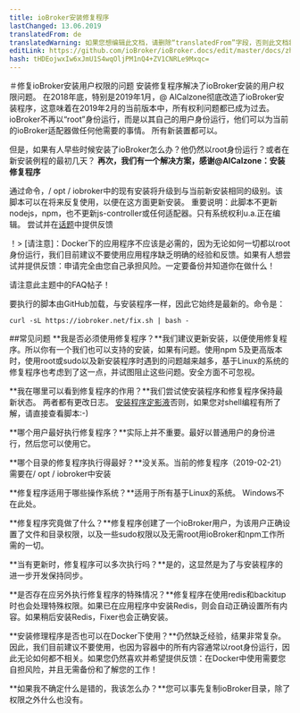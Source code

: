 ```yaml
---
title: ioBroker安装修复程序
lastChanged: 13.06.2019
translatedFrom: de
translatedWarning: 如果您想编辑此文档，请删除“translatedFrom”字段，否则此文档将再次自动翻译
editLink: https://github.com/ioBroker/ioBroker.docs/edit/master/docs/zh-cn/trouble/install_fixer.md
hash: tHDEojwxIw6xJmU1S4wqOljPM1nQ4+ZV1CNRLe9Mxqc=
---
```

＃修复ioBroker安装用户权限的问题
安装修复程序解决了ioBroker安装的用户权限问题。
在2018年底，特别是2019年1月，@ AlCalzone彻底改造了ioBroker安装程序，这意味着在2019年2月的当前版本中，所有权利问题都已成为过去。 ioBroker不再以“root”身份运行，而是以其自己的用户身份运行，他们可以为当前的ioBroker适配器做任何他需要的事情。
所有新装置都可以。

但是，如果有人早些时候安装了ioBroker怎么办？他仍然以root身份运行？或者在新安装例程的最初几天？ **再次，我们有一个解决方案，感谢@AlCalzone：安装修复程序**

通过命令，/ opt / iobroker中的现有安装将升级到与当前新安装相同的级别。该脚本可以在将来反复使用，以便在这方面更新安装。
重要说明：此脚本不更新nodejs，npm，也不更新js-controller或任何适配器。只有系统权利u.a.正在编辑。
尝试并在[话题](https://forum.iobroker.net/topic/20212/diskussion-zum-neuen-installation-fixer)中提供反馈

！> [请注意]：Docker下的应用程序不应该是必需的，因为无论如何一切都以root身份运行，我们目前建议不要使用应用程序缺乏明确的经验和反馈。如果有人想尝试并提供反馈：申请完全由您自己承担风险。一定要备份并知道你在做什么！

请注意此主题中的FAQ帖子！

要执行的脚本由GitHub加载，与安装程序一样，因此它始终是最新的。命令是：

```
curl -sL https://iobroker.net/fix.sh | bash -
```

##常见问题
**我是否必须使用修复程序？**我们建议更新安装，以便使用修复程序。所以你有一个我们也可以支持的安装，如果有问题。使用npm 5及更高版本时，使用root或sudo以及新安装程序时遇到的问题越来越多，基于Linux的系统的修复程序也考虑到了这一点，并试图阻止这些问题。安全方面不可忽视。

**我在哪里可以看到修复程序的作用？**我们尝试使安装程序和修复程序保持最新状态。
两者都有更改日志。
[安装程序](https://github.com/ioBroker/ioBroker/blob/master/CHANGELOG_INSTALLER_LINUX.md)[定影液](https://github.com/ioBroker/ioBroker/blob/master/CHANGELOG_FIXER_LINUX.md)否则，如果您对shell编程有所了解，请直接查看脚本:-)

**哪个用户最好执行修复程序？**实际上并不重要。最好以普通用户的身份进行，然后您可以使用它。

**哪个目录的修复程序执行得最好？**没关系。当前的修复程序（2019-02-21）需要在/ opt / iobroker中安装

**修复程序适用于哪些操作系统？**适用于所有基于Linux的系统。 Windows不在此处。

**修复程序究竟做了什么？**修复程序创建了一个ioBroker用户，为该用户正确设置了文件和目录权限，以及一些sudo权限以及无需root用ioBroker和npm工作所需的一切。

**当有更新时，修复程序可以多次执行吗？**是的，这显然是为了与安装程序的进一步开发保持同步。

**是否存在应另外执行修复程序的特殊情况？**修复程序在使用redis和backitup时也会处理特殊权限。如果已在应用程序中安装Redis，则会自动正确设置所有内容。如果稍后安装Redis，Fixer也会正确安装。

**安装修理程序是否也可以在Docker下使用？**仍然缺乏经验，结果非常复杂。因此，我们目前建议不要使用，也因为容器中的所有内容通常以root身份运行，因此无论如何都不相关。如果您仍然喜欢并希望提供反馈：在Docker中使用需要您自担风险，并且无需备份和了解您的工作！

**如果我不确定什么是错的，我该怎么办？**您可以事先复制ioBroker目录，除了权限之外什么也没有。